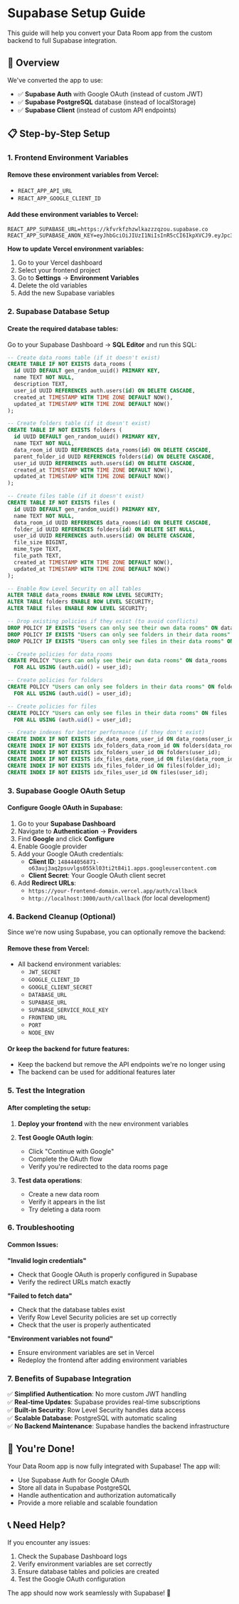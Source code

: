 # Supabase Setup Guide

This guide will help you convert your Data Room app from the custom backend to full Supabase integration.

## 🚀 Overview

We've converted the app to use:
- ✅ **Supabase Auth** with Google OAuth (instead of custom JWT)
- ✅ **Supabase PostgreSQL** database (instead of localStorage)
- ✅ **Supabase Client** (instead of custom API endpoints)

## 📋 Step-by-Step Setup

### 1. Frontend Environment Variables

#### Remove these environment variables from Vercel:
- `REACT_APP_API_URL`
- `REACT_APP_GOOGLE_CLIENT_ID`

#### Add these environment variables to Vercel:
```env
REACT_APP_SUPABASE_URL=https://kfvrkfzhzwlkazzzqzou.supabase.co
REACT_APP_SUPABASE_ANON_KEY=eyJhbGciOiJIUzI1NiIsInR5cCI6IkpXVCJ9.eyJpc3MiOiJzdXBhYmFzZSIsInJlZiI6ImtmdnJrZnpoendsa2F6enpxem91Iiwicm9sZSI6ImFub24iLCJpYXQiOjE3MzIzNzQ2NzQsImV4cCI6MjA0Nzk1MDY3NH0.4QzQzQzQzQzQzQzQzQzQzQzQzQzQzQzQzQzQzQzQzQ
```

**How to update Vercel environment variables:**
1. Go to your Vercel dashboard
2. Select your frontend project
3. Go to **Settings** → **Environment Variables**
4. Delete the old variables
5. Add the new Supabase variables

### 2. Supabase Database Setup

#### Create the required database tables:

Go to your Supabase Dashboard → **SQL Editor** and run this SQL:

```sql
-- Create data_rooms table (if it doesn't exist)
CREATE TABLE IF NOT EXISTS data_rooms (
  id UUID DEFAULT gen_random_uuid() PRIMARY KEY,
  name TEXT NOT NULL,
  description TEXT,
  user_id UUID REFERENCES auth.users(id) ON DELETE CASCADE,
  created_at TIMESTAMP WITH TIME ZONE DEFAULT NOW(),
  updated_at TIMESTAMP WITH TIME ZONE DEFAULT NOW()
);

-- Create folders table (if it doesn't exist)
CREATE TABLE IF NOT EXISTS folders (
  id UUID DEFAULT gen_random_uuid() PRIMARY KEY,
  name TEXT NOT NULL,
  data_room_id UUID REFERENCES data_rooms(id) ON DELETE CASCADE,
  parent_folder_id UUID REFERENCES folders(id) ON DELETE CASCADE,
  user_id UUID REFERENCES auth.users(id) ON DELETE CASCADE,
  created_at TIMESTAMP WITH TIME ZONE DEFAULT NOW(),
  updated_at TIMESTAMP WITH TIME ZONE DEFAULT NOW()
);

-- Create files table (if it doesn't exist)
CREATE TABLE IF NOT EXISTS files (
  id UUID DEFAULT gen_random_uuid() PRIMARY KEY,
  name TEXT NOT NULL,
  data_room_id UUID REFERENCES data_rooms(id) ON DELETE CASCADE,
  folder_id UUID REFERENCES folders(id) ON DELETE SET NULL,
  user_id UUID REFERENCES auth.users(id) ON DELETE CASCADE,
  file_size BIGINT,
  mime_type TEXT,
  file_path TEXT,
  created_at TIMESTAMP WITH TIME ZONE DEFAULT NOW(),
  updated_at TIMESTAMP WITH TIME ZONE DEFAULT NOW()
);

-- Enable Row Level Security on all tables
ALTER TABLE data_rooms ENABLE ROW LEVEL SECURITY;
ALTER TABLE folders ENABLE ROW LEVEL SECURITY;
ALTER TABLE files ENABLE ROW LEVEL SECURITY;

-- Drop existing policies if they exist (to avoid conflicts)
DROP POLICY IF EXISTS "Users can only see their own data rooms" ON data_rooms;
DROP POLICY IF EXISTS "Users can only see folders in their data rooms" ON folders;
DROP POLICY IF EXISTS "Users can only see files in their data rooms" ON files;

-- Create policies for data_rooms
CREATE POLICY "Users can only see their own data rooms" ON data_rooms
  FOR ALL USING (auth.uid() = user_id);

-- Create policies for folders
CREATE POLICY "Users can only see folders in their data rooms" ON folders
  FOR ALL USING (auth.uid() = user_id);

-- Create policies for files
CREATE POLICY "Users can only see files in their data rooms" ON files
  FOR ALL USING (auth.uid() = user_id);

-- Create indexes for better performance (if they don't exist)
CREATE INDEX IF NOT EXISTS idx_data_rooms_user_id ON data_rooms(user_id);
CREATE INDEX IF NOT EXISTS idx_folders_data_room_id ON folders(data_room_id);
CREATE INDEX IF NOT EXISTS idx_folders_user_id ON folders(user_id);
CREATE INDEX IF NOT EXISTS idx_files_data_room_id ON files(data_room_id);
CREATE INDEX IF NOT EXISTS idx_files_folder_id ON files(folder_id);
CREATE INDEX IF NOT EXISTS idx_files_user_id ON files(user_id);
```

### 3. Supabase Google OAuth Setup

#### Configure Google OAuth in Supabase:

1. Go to your **Supabase Dashboard**
2. Navigate to **Authentication** → **Providers**
3. Find **Google** and click **Configure**
4. Enable Google provider
5. Add your Google OAuth credentials:
   - **Client ID**: `148444056871-o63auj3aq2psuvlgs055kl03ti2t84i1.apps.googleusercontent.com`
   - **Client Secret**: Your Google OAuth client secret
6. Add **Redirect URLs**:
   - `https://your-frontend-domain.vercel.app/auth/callback`
   - `http://localhost:3000/auth/callback` (for local development)

### 4. Backend Cleanup (Optional)

Since we're now using Supabase, you can optionally remove the backend:

#### Remove these from Vercel:
- All backend environment variables:
  - `JWT_SECRET`
  - `GOOGLE_CLIENT_ID`
  - `GOOGLE_CLIENT_SECRET`
  - `DATABASE_URL`
  - `SUPABASE_URL`
  - `SUPABASE_SERVICE_ROLE_KEY`
  - `FRONTEND_URL`
  - `PORT`
  - `NODE_ENV`

#### Or keep the backend for future features:
- Keep the backend but remove the API endpoints we're no longer using
- The backend can be used for additional features later

### 5. Test the Integration

#### After completing the setup:

1. **Deploy your frontend** with the new environment variables
2. **Test Google OAuth login**:
   - Click "Continue with Google"
   - Complete the OAuth flow
   - Verify you're redirected to the data rooms page

3. **Test data operations**:
   - Create a new data room
   - Verify it appears in the list
   - Try deleting a data room

### 6. Troubleshooting

#### Common Issues:

**"Invalid login credentials"**
- Check that Google OAuth is properly configured in Supabase
- Verify the redirect URLs match exactly

**"Failed to fetch data"**
- Check that the database tables exist
- Verify Row Level Security policies are set up correctly
- Check that the user is properly authenticated

**"Environment variables not found"**
- Ensure environment variables are set in Vercel
- Redeploy the frontend after adding environment variables

### 7. Benefits of Supabase Integration

✅ **Simplified Authentication**: No more custom JWT handling  
✅ **Real-time Updates**: Supabase provides real-time subscriptions  
✅ **Built-in Security**: Row Level Security handles data access  
✅ **Scalable Database**: PostgreSQL with automatic scaling  
✅ **No Backend Maintenance**: Supabase handles the backend infrastructure  

## 🎉 You're Done!

Your Data Room app is now fully integrated with Supabase! The app will:
- Use Supabase Auth for Google OAuth
- Store all data in Supabase PostgreSQL
- Handle authentication and authorization automatically
- Provide a more reliable and scalable foundation

## 📞 Need Help?

If you encounter any issues:
1. Check the Supabase Dashboard logs
2. Verify environment variables are set correctly
3. Ensure database tables and policies are created
4. Test the Google OAuth configuration

The app should now work seamlessly with Supabase! 🚀
